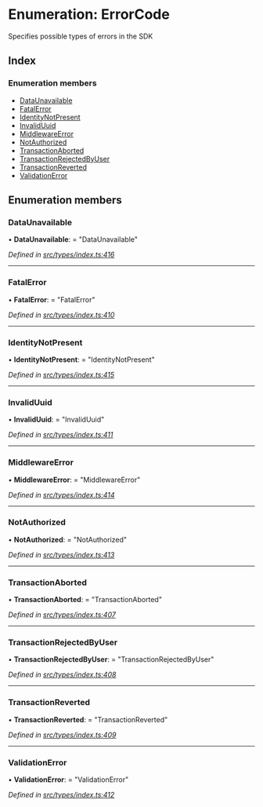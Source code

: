 # Enumeration: ErrorCode

Specifies possible types of errors in the SDK

## Index

### Enumeration members

* [DataUnavailable](errorcode.md#dataunavailable)
* [FatalError](errorcode.md#fatalerror)
* [IdentityNotPresent](errorcode.md#identitynotpresent)
* [InvalidUuid](errorcode.md#invaliduuid)
* [MiddlewareError](errorcode.md#middlewareerror)
* [NotAuthorized](errorcode.md#notauthorized)
* [TransactionAborted](errorcode.md#transactionaborted)
* [TransactionRejectedByUser](errorcode.md#transactionrejectedbyuser)
* [TransactionReverted](errorcode.md#transactionreverted)
* [ValidationError](errorcode.md#validationerror)

## Enumeration members

###  DataUnavailable

• **DataUnavailable**: = "DataUnavailable"

*Defined in [src/types/index.ts:416](https://github.com/PolymathNetwork/polymesh-sdk/blob/7362b318/src/types/index.ts#L416)*

___

###  FatalError

• **FatalError**: = "FatalError"

*Defined in [src/types/index.ts:410](https://github.com/PolymathNetwork/polymesh-sdk/blob/7362b318/src/types/index.ts#L410)*

___

###  IdentityNotPresent

• **IdentityNotPresent**: = "IdentityNotPresent"

*Defined in [src/types/index.ts:415](https://github.com/PolymathNetwork/polymesh-sdk/blob/7362b318/src/types/index.ts#L415)*

___

###  InvalidUuid

• **InvalidUuid**: = "InvalidUuid"

*Defined in [src/types/index.ts:411](https://github.com/PolymathNetwork/polymesh-sdk/blob/7362b318/src/types/index.ts#L411)*

___

###  MiddlewareError

• **MiddlewareError**: = "MiddlewareError"

*Defined in [src/types/index.ts:414](https://github.com/PolymathNetwork/polymesh-sdk/blob/7362b318/src/types/index.ts#L414)*

___

###  NotAuthorized

• **NotAuthorized**: = "NotAuthorized"

*Defined in [src/types/index.ts:413](https://github.com/PolymathNetwork/polymesh-sdk/blob/7362b318/src/types/index.ts#L413)*

___

###  TransactionAborted

• **TransactionAborted**: = "TransactionAborted"

*Defined in [src/types/index.ts:407](https://github.com/PolymathNetwork/polymesh-sdk/blob/7362b318/src/types/index.ts#L407)*

___

###  TransactionRejectedByUser

• **TransactionRejectedByUser**: = "TransactionRejectedByUser"

*Defined in [src/types/index.ts:408](https://github.com/PolymathNetwork/polymesh-sdk/blob/7362b318/src/types/index.ts#L408)*

___

###  TransactionReverted

• **TransactionReverted**: = "TransactionReverted"

*Defined in [src/types/index.ts:409](https://github.com/PolymathNetwork/polymesh-sdk/blob/7362b318/src/types/index.ts#L409)*

___

###  ValidationError

• **ValidationError**: = "ValidationError"

*Defined in [src/types/index.ts:412](https://github.com/PolymathNetwork/polymesh-sdk/blob/7362b318/src/types/index.ts#L412)*
